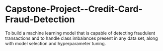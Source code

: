 # Capstone-Project--Credit-Card-Fraud-Detection
To build a machine learning model that is capable of detecting fraudulent transactions  and to handle class imbalances present in any data set, along with model selection and hyperparameter tuning.
